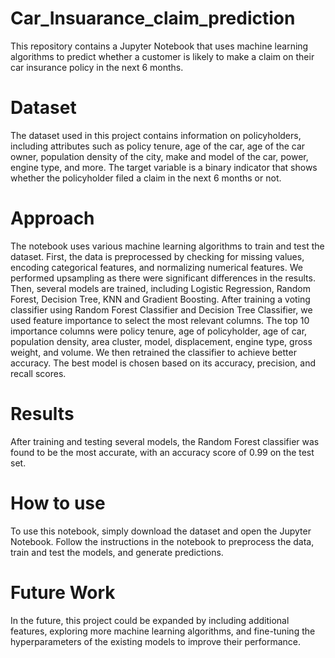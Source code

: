 # Car_Insuarance_claim_prediction


This repository contains a Jupyter Notebook that uses machine learning algorithms to predict whether a customer is likely to make a claim on their car insurance policy in the next 6 months.

# Dataset
The dataset used in this project contains information on policyholders, including attributes such as policy tenure, age of the car, age of the car owner, population density of the city, make and model of the car, power, engine type, and more. The target variable is a binary indicator that shows whether the policyholder filed a claim in the next 6 months or not.

# Approach
The notebook uses various machine learning algorithms to train and test the dataset. First, the data is preprocessed by checking for missing values, encoding categorical features, and normalizing numerical features. We performed upsampling as there were significant differences in the results. Then, several models are trained, including Logistic Regression, Random Forest, Decision Tree, KNN and Gradient Boosting. After training a voting classifier using Random Forest Classifier and Decision Tree Classifier, we used feature importance to select the most relevant columns. The top 10 importance columns were policy tenure, age of policyholder, age of car, population density, area cluster, model, displacement, engine type, gross weight, and volume. We then retrained the classifier to achieve better accuracy. The best model is chosen based on its accuracy, precision, and recall scores. 

# Results
After training and testing several models, the Random Forest classifier was found to be the most accurate, with an accuracy score of 0.99 on the test set.

# How to use
To use this notebook, simply download the dataset and open the Jupyter Notebook. Follow the instructions in the notebook to preprocess the data, train and test the models, and generate predictions.

# Future Work
In the future, this project could be expanded by including additional features, exploring more machine learning algorithms, and fine-tuning the hyperparameters of the existing models to improve their performance.
